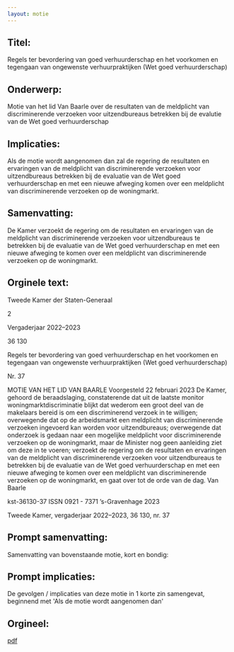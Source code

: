 ```yaml
---
layout: motie
---
```

## Titel:
Regels ter bevordering van goed verhuurderschap en het voorkomen en tegengaan van ongewenste verhuurpraktijken (Wet goed verhuurderschap)
## Onderwerp:
Motie van het lid Van Baarle over de resultaten van de meldplicht van discriminerende verzoeken voor uitzendbureaus betrekken bij de evalutie van de Wet goed verhuurderschap
## Implicaties:

Als de motie wordt aangenomen dan zal de regering de resultaten en ervaringen van de meldplicht van discriminerende verzoeken voor uitzendbureaus betrekken bij de evaluatie van de Wet goed verhuurderschap en met een nieuwe afweging komen over een meldplicht van discriminerende verzoeken op de woningmarkt.
## Samenvatting:

De Kamer verzoekt de regering om de resultaten en ervaringen van de meldplicht van discriminerende verzoeken voor uitzendbureaus te betrekken bij de evaluatie van de Wet goed verhuurderschap en met een nieuwe afweging te komen over een meldplicht van discriminerende verzoeken op de woningmarkt.
## Orginele text:


Tweede Kamer der Staten-Generaal

2

Vergaderjaar 2022–2023

36 130

Regels ter bevordering van goed
verhuurderschap en het voorkomen en
tegengaan van ongewenste verhuurpraktijken
(Wet goed verhuurderschap)

Nr. 37

MOTIE VAN HET LID VAN BAARLE
Voorgesteld 22 februari 2023
De Kamer,
gehoord de beraadslaging,
constaterende dat uit de laatste monitor woningmarktdiscriminatie blijkt
dat wederom een groot deel van de makelaars bereid is om een discriminerend verzoek in te willigen;
overwegende dat op de arbeidsmarkt een meldplicht van discriminerende
verzoeken ingevoerd kan worden voor uitzendbureaus;
overwegende dat onderzoek is gedaan naar een mogelijke meldplicht
voor discriminerende verzoeken op de woningmarkt, maar de Minister
nog geen aanleiding ziet om deze in te voeren;
verzoekt de regering om de resultaten en ervaringen van de meldplicht
van discriminerende verzoeken voor uitzendbureaus te betrekken bij de
evaluatie van de Wet goed verhuurderschap en met een nieuwe afweging
te komen over een meldplicht van discriminerende verzoeken op de
woningmarkt,
en gaat over tot de orde van de dag.
Van Baarle

kst-36130-37
ISSN 0921 - 7371
’s-Gravenhage 2023

Tweede Kamer, vergaderjaar 2022–2023, 36 130, nr. 37


## Prompt samenvatting:
Samenvatting van bovenstaande motie, kort en bondig:


## Prompt implicaties:
De gevolgen / implicaties van deze motie in 1 korte zin samengevat, beginnend met 'Als de motie wordt aangenomen dan' 

## Orgineel:
[pdf](https://gegevensmagazijn.tweedekamer.nl/OData/v4/2.0/Document(0d3f957a-6edc-4126-9563-dcde1652fc41)/resource)
